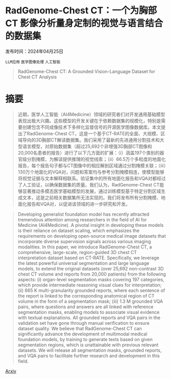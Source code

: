 # RadGenome-Chest CT：一个为胸部 CT 影像分析量身定制的视觉与语言结合的数据集

发布时间：2024年04月25日

`LLM应用` `医学图像处理` `人工智能`

> RadGenome-Chest CT: A Grounded Vision-Language Dataset for Chest CT Analysis

# 摘要

> 近期，医学人工智能（AI4Medicine）领域的研究者们对开发通用基础模型表现出极大兴趣。这些模型的开发关键在于依赖数据集的规模化，特别是需要创建包含不同成像技术下多样化监督信号的开源医学图像数据库。本文提出了RadGenome-Chest CT，这是一个基于CT-RATE的全面、大规模、区域导向的3D胸部CT解读数据集。我们采用了最新的先进通用分割技术和大型语言模型，对原始数据集（超过25,692个非增强3D胸部CT图像和20,000名患者的报告）进行了以下几方面的扩展：（i）涵盖197个类别的器官级分割掩模，为解读提供推理的视觉线索；（ii）66.5万个多粒度的地面化报告，每个报告句子都与CT图像中的相应解剖区域通过分割掩模关联；（iii）130万个地面化的VQA对，问题和答案均与参考分割掩模相连，使模型能够将视觉证据与文本解释相联系。验证集中的所有地面化报告和VQA对都经过了人工验证，以确保数据集的质量。我们认为，RadGenome-Chest CT能够显著推动多模态医学基础模型的发展，通过训练模型基于特定分割区域生成文本，这是之前相关数据集所无法实现的。我们将发布所有分割掩模、地面化报告和VQA对，以促进该领域的进一步研究和开发。

> Developing generalist foundation model has recently attracted tremendous attention among researchers in the field of AI for Medicine (AI4Medicine). A pivotal insight in developing these models is their reliance on dataset scaling, which emphasizes the requirements on developing open-source medical image datasets that incorporate diverse supervision signals across various imaging modalities. In this paper, we introduce RadGenome-Chest CT, a comprehensive, large-scale, region-guided 3D chest CT interpretation dataset based on CT-RATE. Specifically, we leverage the latest powerful universal segmentation and large language models, to extend the original datasets (over 25,692 non-contrast 3D chest CT volume and reports from 20,000 patients) from the following aspects: (i) organ-level segmentation masks covering 197 categories, which provide intermediate reasoning visual clues for interpretation; (ii) 665 K multi-granularity grounded reports, where each sentence of the report is linked to the corresponding anatomical region of CT volume in the form of a segmentation mask; (iii) 1.3 M grounded VQA pairs, where questions and answers are all linked with reference segmentation masks, enabling models to associate visual evidence with textual explanations. All grounded reports and VQA pairs in the validation set have gone through manual verification to ensure dataset quality. We believe that RadGenome-Chest CT can significantly advance the development of multimodal medical foundation models, by training to generate texts based on given segmentation regions, which is unattainable with previous relevant datasets. We will release all segmentation masks, grounded reports, and VQA pairs to facilitate further research and development in this field.

[Arxiv](https://arxiv.org/abs/2404.16754)